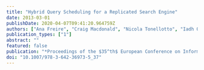 ```yaml
---
title: "Hybrid Query Scheduling for a Replicated Search Engine"
date: 2013-03-01
publishDate: 2020-04-07T09:41:20.964759Z
authors: ["Ana Freire", "Craig Macdonald", "Nicola Tonellotto", "Iadh Ounis", "Fidel Cacheda"]
publication_types: ["1"]
abstract: ""
featured: false
publication: "*Proceedings of the $35^th$ European Conference on Information Retrieval (ECIR 2013)*"
doi: "10.1007/978-3-642-36973-5_37"
---
```


